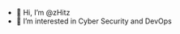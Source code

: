 - 👋 Hi, I’m @zHitz
- 👀 I’m interested in Cyber Security and DevOps

<!---
zHitz/zHitz is a ✨ special ✨ repository because its `README.md` (this file) appears on your GitHub profile.
You can click the Preview link to take a look at your changes.
--->

